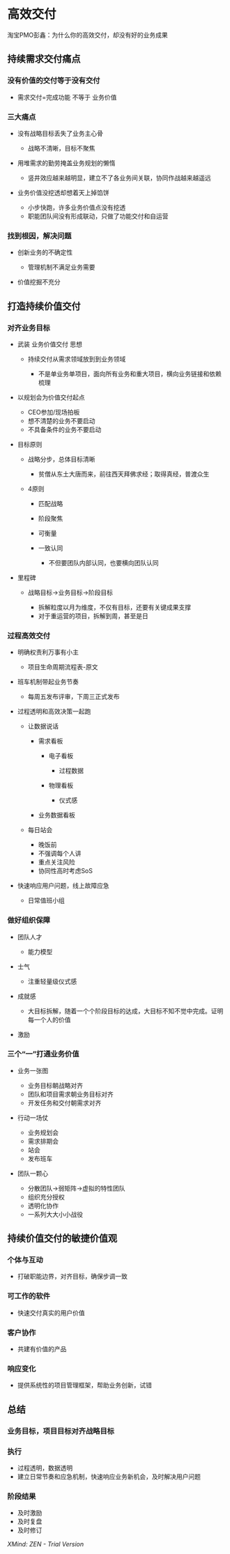 # 高效交付

淘宝PMO彭鑫：为什么你的高效交付，却没有好的业务成果

## 持续需求交付痛点

### 没有价值的交付等于没有交付

- 需求交付=完成功能 不等于 业务价值

### 三大痛点

- 没有战略目标丢失了业务主心骨

	- 战略不清晰，目标不聚焦

- 用堆需求的勤劳掩盖业务规划的懒惰

	- 竖井效应越来越明显，建立不了各业务间关联，协同作战越来越遥远

- 业务价值没挖透却想着天上掉馅饼

	- 小步快跑，许多业务价值点没有挖透
	- 职能团队间没有形成联动，只做了功能交付和自运营

### 找到根因，解决问题

- 创新业务的不确定性

	- 管理机制不满足业务需要

- 价值挖掘不充分

## 打造持续价值交付

### 对齐业务目标

- 武装 业务价值交付 思想

	- 持续交付从需求领域放到到业务领域

		- 不是单业务单项目，面向所有业务和重大项目，横向业务链接和依赖梳理

- 以规划会为价值交付起点

	- CEO参加/现场拍板
	- 想不清楚的业务不要启动
	- 不具备条件的业务不要启动

- 目标原则

	- 战略分步，总体目标清晰

		- 贫僧从东土大唐而来，前往西天拜佛求经；取得真经，普渡众生

	- 4原则

		- 匹配战略
		- 阶段聚焦
		- 可衡量
		- 一致认同

			- 不但要团队内部认同，也要横向团队认同

- 里程碑

	- 战略目标->业务目标->阶段目标

		- 拆解粒度以月为维度，不仅有目标，还要有关键成果支撑
		- 对于重运营的项目，拆解到周，甚至是日

### 过程高效交付

- 明确权责利万事有小主

	- 项目生命周期流程表-原文

- 班车机制带起业务节奏

	- 每周五发布评审，下周三正式发布

- 过程透明和高效决策一起跑

	- 让数据说话

		- 需求看板

			- 电子看板

				- 过程数据

			- 物理看板

				- 仪式感

		- 业务数据看板

	- 每日站会

		- 晚饭前
		- 不强调每个人讲
		- 重点关注风险
		- 协同性高时考虑SoS

- 快速响应用户问题，线上故障应急

	- 日常值班小组

### 做好组织保障

- 团队人才

	- 能力模型

- 士气

	- 注重轻量级仪式感

- 成就感

	- 大目标拆解，随着一个个阶段目标的达成，大目标不知不觉中完成。证明每一个人的价值

- 激励

### 三个“一”打通业务价值

- 业务一张图

	- 业务目标朝战略对齐
	- 团队和项目需求朝业务目标对齐
	- 开发任务和交付朝需求对齐

- 行动一场仗

	- 业务规划会
	- 需求排期会
	- 站会
	- 发布班车

- 团队一颗心

	- 分散团队->弱矩阵->虚拟的特性团队
	- 组织充分授权
	- 透明化协作
	- 一系列大大小小战役

## 持续价值交付的敏捷价值观

### 个体与互动

- 打破职能边界，对齐目标，确保步调一致

### 可工作的软件

- 快速交付真实的用户价值

### 客户协作

- 共建有价值的产品

### 响应变化

- 提供系统性的项目管理框架，帮助业务创新，试错

## 总结

### 业务目标，项目目标对齐战略目标

### 执行

- 过程透明，数据透明
- 建立日常节奏和应急机制，快速响应业务新机会，及时解决用户问题

### 阶段结果

- 及时激励
- 及时复盘
- 及时修订

*XMind: ZEN - Trial Version*